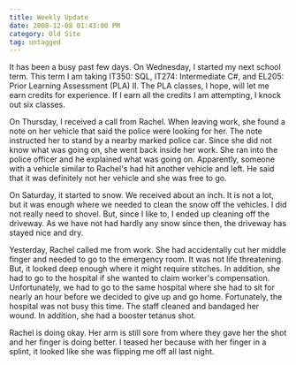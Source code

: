 ```yaml
---
title: Weekly Update
date: 2008-12-08 01:43:00 PM
category: Old Site
tag: untagged
---
```


It has been a busy past few days. On Wednesday, I started my next school term. This term I am taking IT350: SQL, IT274: Intermediate C#, and EL205: Prior Learning Assessment (PLA) II. The PLA classes, I hope, will let me earn credits for experience. If I earn all the credits I am attempting, I knock out six classes.

On Thursday, I received a call from Rachel. When leaving work, she found a note on her vehicle that said the police were looking for her. The note instructed her to stand by a nearby marked police car. Since she did not know what was going on, she went back inside her work. She ran into the police officer and he explained what was going on. Apparently, someone with a vehicle similar to Rachel's had hit another vehicle and left. He said that it was definitely not her vehicle and she was free to go.

On Saturday, it started to snow. We received about an inch. It is not a lot, but it was enough where we needed to clean the snow off the vehicles. I did not really need to shovel. But, since I like to, I ended up cleaning off the driveway. As we have not had hardly any snow since then, the driveway has stayed nice and dry.

Yesterday, Rachel called me from work. She had accidentally cut her middle finger and needed to go to the emergency room. It was not life threatening. But, it looked deep enough where it might require stitches. In addition, she had to go to the hospital if she wanted to claim worker's compensation. Unfortunately, we had to go to the same hospital where she had to sit for nearly an hour before we decided to give up and go home. Fortunately, the hospital was not busy this time. The staff cleaned and bandaged her wound. In addition, she had a booster tetanus shot.

Rachel is doing okay. Her arm is still sore from where they gave her the shot and her finger is doing better. I teased her because with her finger in a splint, it looked like she was flipping me off all last night.

